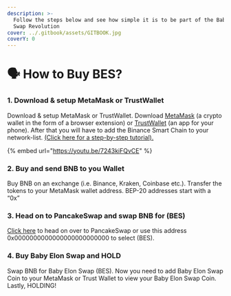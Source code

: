```yaml
---
description: >-
  Follow the steps below and see how simple it is to be part of the Baby Elon
  Swap Revolution
cover: ../.gitbook/assets/GITBOOK.jpg
coverY: 0
---
```


# 🗣 How to Buy BES?

### 1. Download & setup MetaMask or TrustWallet <a href="#quiety-acco-874-0" id="quiety-acco-874-0"></a>

Download & setup MetaMask or TrustWallet. Download [MetaMask](https://metamask.io/) (a crypto wallet in the form of a browser extension) or [TrustWallet](https://trustwallet.com/) (an app for your phone). After that you will have to add the Binance Smart Chain to your network-list. [(Click here for a step-by-step tutorial).](https://academy.binance.com/en/articles/connecting-metamask-to-binance-smart-chain)

{% embed url="https://youtu.be/7243kiFQvCE" %}

### 2. Buy and send BNB to you Wallet <a href="#quiety-acco-874-1" id="quiety-acco-874-1"></a>

Buy BNB on an exchange (i.e. Binance, Kraken, Coinbase etc.). Transfer the tokens to your MetaMask wallet address. BEP-20 addresses start with a “0x”

### 3. Head on to PancakeSwap and swap BNB for (BES) <a href="#quiety-acco-874-2" id="quiety-acco-874-2"></a>

[Click here](https://exchange.pancakeswap.finance/) to head on over to PancakeSwap or use this address 0x0000000000000000000000000 to select (BES).

### 4. Buy Baby Elon Swap and HOLD <a href="#quiety-acco-874-3" id="quiety-acco-874-3"></a>

Swap BNB for Baby Elon Swap (BES). Now you need to add Baby Elon Swap Coin to your MetaMask or Trust Wallet to view your Baby Elon Swap Coin. Lastly, HOLDING!
